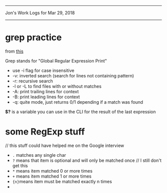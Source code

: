 *****************************************************************

Jon's Work Logs for Mar 29, 2018

*****************************************************************

# grep practice

from [this](http://opensourceforu.com/2012/06/beginners-guide-gnu-grep-basics-regular-expressions/)

Grep stands for "Global Regular Expression Print"

* use -i flag for case insensitive
* -v: inverted search (search for lines not containing pattern)
* -r: recursive search
* -l or -L to find files with or without matches
* -A: print trailing lines for context
* -B: print leading lines for context
* -q: quite mode, just returns 0/1 depending if a match was found

**$?** is a variable you can use in the CLI for the result of the last expression

# some RegExp stuff
// this stuff could have helped me on the Google interview

* `.` matches any single char
* `?` means that item is optional and will only be matched once // I still don't get this
* `*` means item matched 0 or more times
* `+` means item matched 1 or more times
* `{n}`means item must be matched exactly n times
* 